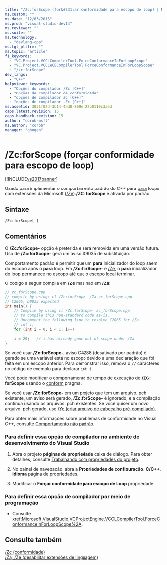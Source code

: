 ```yaml
---
title: "/Zc:forScope (for&#231;ar conformidade para escopo de loop) | Microsoft Docs"
ms.custom: ""
ms.date: "12/03/2016"
ms.prod: "visual-studio-dev14"
ms.reviewer: ""
ms.suite: ""
ms.technology: 
  - "devlang-cpp"
ms.tgt_pltfrm: ""
ms.topic: "article"
f1_keywords: 
  - "VC.Project.VCCLCompilerTool.ForceConformanceInForLoopScope"
  - "VC.Project.VCCLWCECompilerTool.ForceConformanceInForLoopScope"
  - "/zc:forScope"
dev_langs: 
  - "C++"
helpviewer_keywords: 
  - "Opções do compilador /Zc [C++]"
  - "Opções de compilador de conformidade"
  - "opções de compilador Zc [C++]"
  - "opções de compilador -Zc [C++]"
ms.assetid: 3031f02d-3b14-4ad0-869e-22b0110c3aed
caps.latest.revision: 15
caps.handback.revision: 15
author: "corob-msft"
ms.author: "corob"
manager: "ghogen"
---
```

# /Zc:forScope (for&#231;ar conformidade para escopo de loop)
[!INCLUDE[vs2017banner](../../assembler/inline/includes/vs2017banner.md)]

Usado para implementar o comportamento padrão do C\+\+ para [para](../../cpp/for-statement-cpp.md) loops com extensões da Microsoft \([\/Ze](../../build/reference/za-ze-disable-language-extensions.md)\).**\/ZC: forScope** é ativada por padrão.  
  
## Sintaxe  
  
```  
/Zc:forScope[-]  
```  
  
## Comentários  
 O **\/Zc:forScope\-** opção é preterida e será removida em uma versão futura. Uso de **\/Zc:forScope\-** gera um aviso D9035 de substituição.  
  
 Comportamento padrão é permitir que um **para** inicializador do loop saem do escopo após o **para** loop. Em **\/Zc:forScope\-** e [\/Ze](../../build/reference/za-ze-disable-language-extensions.md), o **para** inicializador do loop permanece no escopo até que o escopo local terminar.  
  
 O código a seguir compila em **\/Ze** mas não em **\/Za**:  
  
```cpp  
// zc_forScope.cpp  
// compile by using: cl /Zc:forScope- /Za zc_forScope.cpp  
// C2065, D9035 expected  
int main() {  
    // Compile by using cl /Zc:forScope- zc_forScope.cpp  
    // to compile this non-standard code as-is.  
    // Uncomment the following line to resolve C2065 for /Za.  
    // int i;  
    for (int i = 0; i < 1; i++)  
        ;  
    i = 20;   // i has already gone out of scope under /Za  
}  
```  
  
 Se você usar **\/Zc:forScope\-**, aviso C4288 \(desativado por padrão\) é gerado se uma variável está no escopo devido a uma declaração que foi feita em um escopo anterior. Para demonstrar isso, remova o `//` caracteres no código de exemplo para declarar `int i`.  
  
 Você pode modificar o comportamento de tempo de execução de **\/ZC: forScope** usando o [conform](../../preprocessor/conform.md) pragma.  
  
 Se você usar **\/Zc:forScope\-** em um projeto que tem um arquivo. pch existente, um aviso será gerado, **\/Zc:forScope\-** é ignorado, e a compilação continua usando os arquivos. pch existentes. Se você quiser um novo arquivo. pch gerado, use [\/Yc \(criar arquivo de cabeçalho pré\-compilado\)](../../build/reference/yc-create-precompiled-header-file.md).  
  
 Para obter mais informações sobre problemas de conformidade no Visual C\+\+, consulte [Comportamento não padrão](../Topic/Nonstandard%20Behavior.md).  
  
### Para definir essa opção de compilador no ambiente de desenvolvimento do Visual Studio  
  
1.  Abra o projeto **páginas de propriedade** caixa de diálogo. Para obter detalhes, consulte [Trabalhando com propriedades do projeto](../../ide/working-with-project-properties.md).  
  
2.  No painel de navegação, abra a **Propriedades de configuração**, **C\/C\+\+**, **idioma** página de propriedades.  
  
3.  Modificar o **Forçar conformidade para escopo de Loop** propriedade.  
  
### Para definir essa opção de compilador por meio de programação  
  
-   Consulte <xref:Microsoft.VisualStudio.VCProjectEngine.VCCLCompilerTool.ForceConformanceInForLoopScope%2A>.  
  
## Consulte também  
 [\/Zc \(conformidade\)](../../build/reference/zc-conformance.md)   
 [\/Za, \/Ze \(desabilitar extensões de linguagem\)](../../build/reference/za-ze-disable-language-extensions.md)